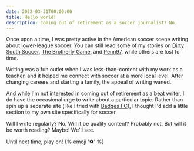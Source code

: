 ```yaml
---
date: 2022-03-31T00:00:00
title: Hello world!
description: Coming out of retirement as a soccer journalist? No.
---
```


Once upon a time, I was pretty active in the American soccer scene writing about lower-league soccer. You can still read some of my stories on [Dirty South Soccer](https://www.google.com/search?q=site%3Adirtysouthsoccer.com+"By+Sean+McPherson"), [The Brotherly Game](https://www.google.com/search?q=site%3Abrotherlygame.com+"By+Sean+McPherson"), and [Penn97](https://penn97.blogspot.com/), while others are lost to time.

Writing was a fun outlet when I was less-than-content with my work as a teacher, and it helped me connect with soccer at a more local level. After changing careers and starting a family, the appeal of writing waned.

And while I'm not interested in coming out of retirement as a beat writer, I do have the occasional urge to write about a particular topic. Rather than spin up a separate site (like I tried with [Badges FC](https://medium.com/badgesfc)), I thought I'd add a little section to my own site specifically for soccer.

Will I write regularly? No. Will it be quality content? Probably not. But will it be worth reading? Maybe! We'll see.

Until next time, play on! {% emoji '⚽️' %}
